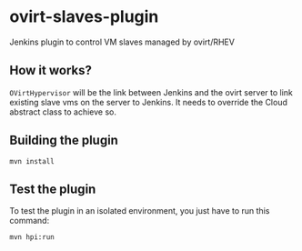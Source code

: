 ovirt-slaves-plugin
===================

Jenkins plugin to control VM slaves managed by ovirt/RHEV


## How it works?
`OVirtHypervisor` will be the link between Jenkins and the ovirt server to link existing slave vms on the server to
Jenkins. It needs to override the Cloud abstract class to achieve so.


## Building the plugin
```
mvn install
```

## Test the plugin
To test the plugin in an isolated environment, you just have to run this command:
```
mvn hpi:run
```
